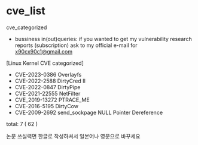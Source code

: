 # cve_list
cve_categorized

* bussiness in(out)queries:
  if you wanted to get my vulnerability research reports (subscription) ask to my official e-mail for x90cx90c1@gmail.com


[Linux Kernel CVE categorized]

- CVE-2023-0386 Overlayfs
- CVE-2022-2588 DirtyCred II
- CVE-2022-0847 DirtyPipe
- CVE-2021-22555 NetFilter
- CVE_2019-13272 PTRACE_ME
- CVE-2016-5195 DirtyCow
- CVE-2009-2692 send_sockpage NULL Pointer Dereference
  
total: 7 ( 62 )

논문 쓰실력면 한글로 작성하셔서 일본어나 영문으로 바꾸세요

